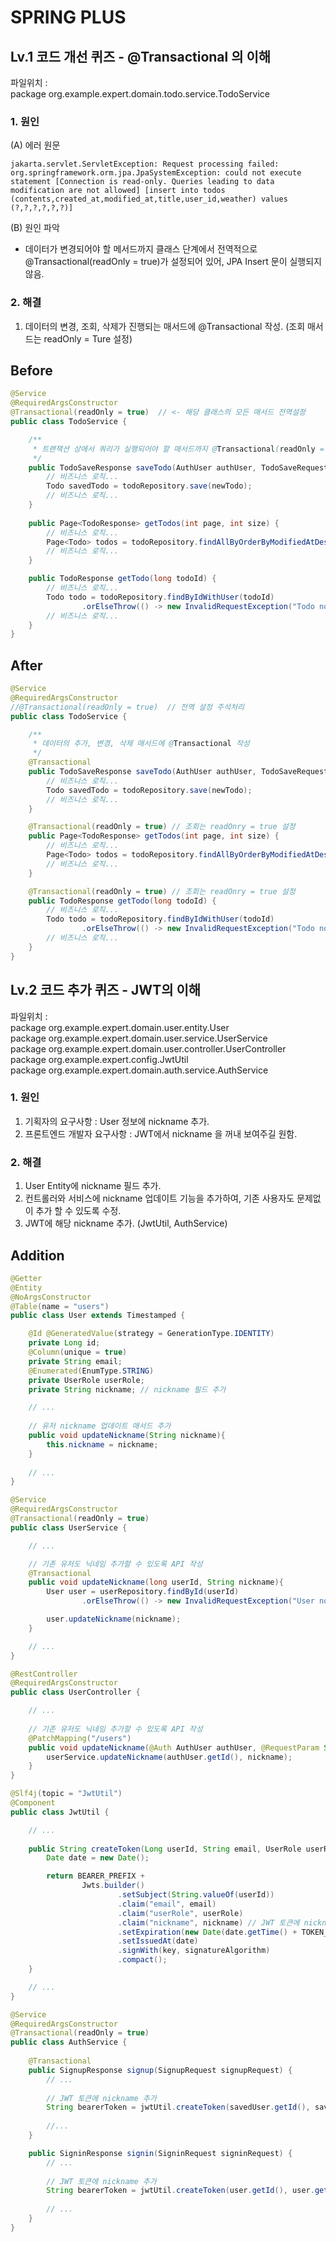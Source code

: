 # SPRING PLUS

## Lv.1 코드 개선 퀴즈 - @Transactional 의 이해
파일위치 :  
package org.example.expert.domain.todo.service.TodoService

### 1. 원인
(A) 에러 원문
```text
jakarta.servlet.ServletException: Request processing failed: org.springframework.orm.jpa.JpaSystemException: could not execute statement [Connection is read-only. Queries leading to data modification are not allowed] [insert into todos (contents,created_at,modified_at,title,user_id,weather) values (?,?,?,?,?,?)]
```
(B) 원인 파악 
- 데이터가 변경되어야 할 메서드까지 클래스 단계에서 전역적으로 @Transactional(readOnly = true)가 설정되어 있어, JPA Insert 문이 실행되지 않음.

### 2. 해결
1. 데이터의 변경, 조회, 삭제가 진행되는 매서드에 @Transactional 작성. (조회 매서드는 readOnly = Ture 설정)

## Before

```java
@Service
@RequiredArgsConstructor
@Transactional(readOnly = true)  // <- 해당 클래스의 모든 매서드 전역설정
public class TodoService {

    /**
     * 트랜잭션 상에서 쿼리가 실행되어야 할 매서드까지 @Transactional(readOnly = true) 가 설정되어 있음.
     */
    public TodoSaveResponse saveTodo(AuthUser authUser, TodoSaveRequest todoSaveRequest) {
        // 비즈니스 로직...
        Todo savedTodo = todoRepository.save(newTodo);
        // 비즈니스 로직...   
    }
    
    public Page<TodoResponse> getTodos(int page, int size) {
        // 비즈니스 로직...
        Page<Todo> todos = todoRepository.findAllByOrderByModifiedAtDesc(pageable);
        // 비즈니스 로직...
    }

    public TodoResponse getTodo(long todoId) {
        // 비즈니스 로직...
        Todo todo = todoRepository.findByIdWithUser(todoId)
                .orElseThrow(() -> new InvalidRequestException("Todo not found"));
        // 비즈니스 로직...
    }
}
```

## After

```java
@Service
@RequiredArgsConstructor
//@Transactional(readOnly = true)  // 전역 설정 주석처리
public class TodoService {

    /**
     * 데이터의 추가, 변경, 삭제 매서드에 @Transactional 작성
     */
    @Transactional
    public TodoSaveResponse saveTodo(AuthUser authUser, TodoSaveRequest todoSaveRequest) {
        // 비즈니스 로직...
        Todo savedTodo = todoRepository.save(newTodo);
        // 비즈니스 로직...
    }

    @Transactional(readOnly = true) // 조회는 readOnry = true 설정
    public Page<TodoResponse> getTodos(int page, int size) {
        // 비즈니스 로직...
        Page<Todo> todos = todoRepository.findAllByOrderByModifiedAtDesc(pageable);
        // 비즈니스 로직...
    }

    @Transactional(readOnly = true) // 조회는 readOnry = true 설정
    public TodoResponse getTodo(long todoId) {
        // 비즈니스 로직...
        Todo todo = todoRepository.findByIdWithUser(todoId)
                .orElseThrow(() -> new InvalidRequestException("Todo not found"));
        // 비즈니스 로직...
    }
}
```

## Lv.2 코드 추가 퀴즈 - JWT의 이해
파일위치 :  
package org.example.expert.domain.user.entity.User  
package org.example.expert.domain.user.service.UserService  
package org.example.expert.domain.user.controller.UserController  
package org.example.expert.config.JwtUtil  
package org.example.expert.domain.auth.service.AuthService


### 1. 원인
1. 기획자의 요구사항 : User 정보에 nickname 추가.
2. 프론트엔드 개발자 요구사항 : JWT에서 nickname 을 꺼내 보여주길 원함.

### 2. 해결
1. User Entity에 nickname 필드 추가.
2. 컨트롤러와 서비스에 nickname 업데이트 기능을 추가하여, 기존 사용자도 문제없이 추가 할 수 있도록 수정.
3. JWT에 해당 nickname 추가. (JwtUtil, AuthService)

## Addition

```java
@Getter
@Entity
@NoArgsConstructor
@Table(name = "users")
public class User extends Timestamped {

    @Id @GeneratedValue(strategy = GenerationType.IDENTITY)
    private Long id;
    @Column(unique = true)
    private String email;
    @Enumerated(EnumType.STRING)
    private UserRole userRole;
    private String nickname; // nickname 필드 추가

    // ...
    
    // 유저 nickname 업데이트 매서드 추가
    public void updateNickname(String nickname){
        this.nickname = nickname;
    }
    
    // ...
}
```
```java
@Service
@RequiredArgsConstructor
@Transactional(readOnly = true)
public class UserService {

    // ...

    // 기존 유저도 닉네임 추가할 수 있도록 API 작성
    @Transactional
    public void updateNickname(long userId, String nickname){
        User user = userRepository.findById(userId)
                .orElseThrow(() -> new InvalidRequestException("User not found"));

        user.updateNickname(nickname);
    }

    // ...
}
```
```java
@RestController
@RequiredArgsConstructor
public class UserController {

    // ...
    
    // 기존 유저도 닉네임 추가할 수 있도록 API 작성
    @PatchMapping("/users")
    public void updateNickname(@Auth AuthUser authUser, @RequestParam String nickname){
        userService.updateNickname(authUser.getId(), nickname);
    }
}
```
```java
@Slf4j(topic = "JwtUtil")
@Component
public class JwtUtil {

    // ...
    
    public String createToken(Long userId, String email, UserRole userRole, String nickname) {
        Date date = new Date();

        return BEARER_PREFIX +
                Jwts.builder()
                        .setSubject(String.valueOf(userId))
                        .claim("email", email)
                        .claim("userRole", userRole)
                        .claim("nickname", nickname) // JWT 토큰에 nickname 추가
                        .setExpiration(new Date(date.getTime() + TOKEN_TIME))
                        .setIssuedAt(date)
                        .signWith(key, signatureAlgorithm)
                        .compact();
    }

    // ...
}
```
```java
@Service
@RequiredArgsConstructor
@Transactional(readOnly = true)
public class AuthService {
    
    @Transactional
    public SignupResponse signup(SignupRequest signupRequest) {
        // ...
        
        // JWT 토큰에 nickname 추가
        String bearerToken = jwtUtil.createToken(savedUser.getId(), savedUser.getEmail(), userRole, savedUser.getNickname());
        
        //...
    }

    public SigninResponse signin(SigninRequest signinRequest) {
        // ...
        
        // JWT 토큰에 nickname 추가
        String bearerToken = jwtUtil.createToken(user.getId(), user.getEmail(), user.getUserRole(), user.getNickname());
        
        // ...
    }
}
```